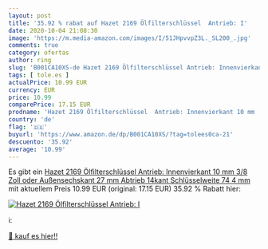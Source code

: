 ```yaml
---
layout: post
title: '35.92 % rabat auf Hazet 2169 Ölfilterschlüssel  Antrieb: I'
date: 2020-10-04 21:08:30
image: 'https://m.media-amazon.com/images/I/51JHpvvpZ3L._SL200_.jpg'
comments: true
category: ofertas
author: ring
slug: 'B001CA10XS-de Hazet 2169 Ölfilterschlüssel Antrieb: Innenvierkant 10 mm...'
tags: [ tole.es ]
actualPrice: 10.99 EUR
currency: EUR
price: 10.99
comparePrice: 17.15 EUR
prodname: 'Hazet 2169 Ölfilterschlüssel  Antrieb: Innenvierkant 10 mm  3/8 Zoll  oder Außensechskant 27 mm  Abtrieb 14kant  Schlüsselweite 74 4 mm'
country: 'de'
flag: '🇩🇪'
buyurl: 'https://www.amazon.de/dp/B001CA10XS/?tag=tolees0ca-21'
descuento: '35.92'
average: '10.99'
---
```


Es gibt ein [Hazet 2169 Ölfilterschlüssel  Antrieb: Innenvierkant 10 mm  3/8 Zoll  oder Außensechskant 27 mm  Abtrieb 14kant  Schlüsselweite 74 4 mm](https://www.amazon.de/dp/B001CA10XS/?tag=tolees0ca-21) mit aktuellem Preis 10.99 EUR (original: 17.15 EUR) 35.92 % Rabatt hier:

[![Hazet 2169 Ölfilterschlüssel  Antrieb: I](https://m.media-amazon.com/images/I/51JHpvvpZ3L._SL200_.jpg)](https://www.amazon.de/dp/B001CA10XS/?tag=tolees0ca-21)

ℹ️:


[🛒 kauf es hier!!](https://www.amazon.de/dp/B001CA10XS/?tag=tolees0ca-21)
